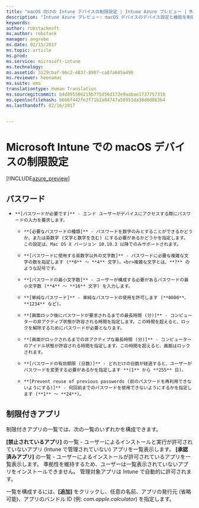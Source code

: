 ```yaml
---
title: "macOS 向けの Intune デバイスの制限設定 | Intune Azure プレビュー | Microsoft Docs"
description: "Intune Azure プレビュー: macOS デバイスのデバイス設定と機能を制御するために使用できる Intune 設定について説明します。"
keywords: 
author: robstackmsft
ms.author: robstack
manager: angrobe
ms.date: 02/15/2017
ms.topic: article
ms.prod: 
ms.service: microsoft-intune
ms.technology: 
ms.assetid: 3129cbaf-96c2-4837-8907-ca87a605a496
ms.reviewer: heenamac
ms.suite: ems
translationtype: Human Translation
ms.sourcegitcommit: b4d095506215b775d56d172e9aabae1737757310
ms.openlocfilehash: b666f442fe2f71b2a04747a50951da38d8d8b3b4
ms.lasthandoff: 02/16/2017


---
```


# <a name="macos-device-restriction-settings-in-microsoft-intune"></a>Microsoft Intune での macOS デバイスの制限設定

[!INCLUDE[azure_preview](../includes/azure_preview.md)]

## <a name="password"></a>パスワード
-     **[パスワードが必要です]** - エンド ユーザーがデバイスにアクセスする際にパスワードの入力を要求します。
    -     **[必要なパスワードの種類]** - パスワードを数字のみとすることができるかどうか、または英数字 (文字と数字を含む) にする必要があるかどうかを指定します。 この設定は、Mac OS X バージョン 10.10.3 以降でのみサポートされます。
    -     **[パスワードに使用する英数字以外の文字数]** - パスワードに必要な複雑な文字の数を指定します (**0** ～ **4** 文字)。<br>複雑な文字とは、**?** のような記号です。
    -     **[パスワードの最小文字数]** - ユーザーが構成する必要があるパスワードの最小文字数 (**4** ～ **16** 文字) を入力します。
    -     **[単純なパスワード]** - 単純なパスワードの使用を許可します (**0000**、**1234** など)。
    -     **[画面ロック後にパスワードが要求されるまでの最長時間 (分)]** - コンピューターの非アクティブ状態が許容される時間を指定します。この時間を超えると、ロックを解除するためにパスワードが必要となります。
    -     **[画面がロックされるまでの非アクティブな最長時間 (分)]** - コンピューターのアイドル状態が許容される時間を指定します。この時間を超えると、画面はロックされます。
    -     **[パスワードの有効期限 (日数)]** - どれだけの日数が経過すると、ユーザーがパスワードを変更する必要があるかを指定します **(1** から **255** 日)。
    -     **[Prevent reuse of previous passwords (前のパスワードを再利用できないようにする)]** - 何回前までのパスワードを使用できないようにするかを指定します (**1** ～ **24**)。

## <a name="restricted-apps"></a>制限付きアプリ

制限付きアプリの一覧では、次の一覧のいずれかを構成できます。

**[禁止されているアプリ]** の一覧 - ユーザーによるインストールと実行が許可されていないアプリ (Intune で管理されていない) アプリを一覧表示します。
**[承認済みアプリ]** の一覧 - ユーザーによるインストールが許可されているアプリを一覧表示します。 準拠性を維持するため、ユーザーは一覧表示されていないアプリをインストールできません。 管理対象アプリは Intune で自動的に許可されます。

一覧を構成するには、**[追加]** をクリックし、任意の名前、アプリの発行元 (省略可能)、アプリのバンドル ID (例: *com.apple.calculator*) を指定します。



